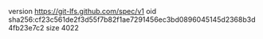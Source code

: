 version https://git-lfs.github.com/spec/v1
oid sha256:cf23c561de2f3d55f7b82f1ae7291456ec3bd0896045145d2368b3d4fb23e7c2
size 4022
